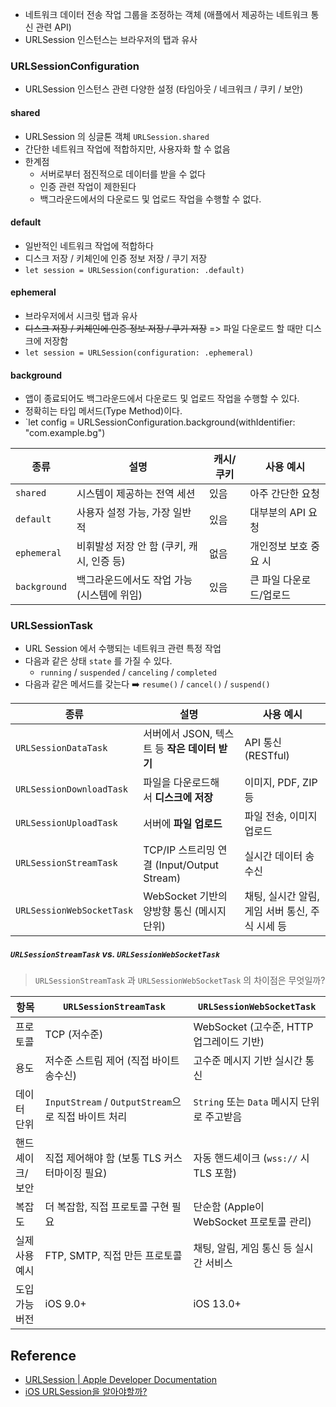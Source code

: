 - 네트워크 데이터 전송 작업 그룹을 조정하는 객체 (애플에서 제공하는 네트워크 통신 관련 API)
- URLSession 인스턴스는 브라우저의 탭과 유사

### URLSessionConfiguration
- URLSession 인스턴스 관련 다양한 설정 (타임아웃 / 네크워크 / 쿠키 / 보안)
#### shared
- URLSession 의 싱글톤 객체 `URLSession.shared`
- 간단한 네트워크 작업에 적합하지만, 사용자화 할 수 없음
- 한계점
	- 서버로부터 점진적으로 데이터를 받을 수 없다
	- 인증 관련 작업이 제한된다
	- 백그라운드에서의 다운로드 및 업로드 작업을 수행할 수 없다.

#### default
- 일반적인 네트워크 작업에 적합하다
- 디스크 저장 / 키체인에 인증 정보 저장 / 쿠기 저장
- `let session = URLSession(configuration: .default)`

#### ephemeral
- 브라우저에서 시크릿 탭과 유사
- <s>디스크 저장 / 키체인에 인증 정보 저장 / 쿠기 저장</s> => 파일 다운로드 할 때만 디스크에 저장함
- `let session = URLSession(configuration: .ephemeral)`

#### background 
- 앱이 종료되어도 백그라운드에서 다운로드 및 업로드 작업을 수행할 수 있다.
- 정확히는 타입 메서드(Type Method)이다.
- `let config = URLSessionConfiguration.background(withIdentifier: "com.example.bg")

| 종류           | 설명                         | 캐시/쿠키 | 사용 예시         |
| ------------ | -------------------------- | ----- | ------------- |
| `shared`     | 시스템이 제공하는 전역 세션            | 있음    | 아주 간단한 요청     |
| `default`    | 사용자 설정 가능, 가장 일반적          | 있음    | 대부분의 API 요청   |
| `ephemeral`  | 비휘발성 저장 안 함 (쿠키, 캐시, 인증 등) | 없음    | 개인정보 보호 중요 시  |
| `background` | 백그라운드에서도 작업 가능 (시스템에 위임)   | 있음    | 큰 파일 다운로드/업로드 |

### URLSessionTask
- URL Session 에서 수행되는 네트워크 관련 특정 작업
- 다음과 같은 상태 `state` 를 가질 수 있다.
	- `running` / `suspended` / `canceling` / `completed`
- 다음과 같은 메서드를 갖는다 ➡️ `resume()` / `cancel()` / `suspend()` 

| 종류                        | 설명                                   | 사용 예시                         |
| ------------------------- | ------------------------------------ | ----------------------------- |
| `URLSessionDataTask`      | 서버에서 JSON, 텍스트 등 **작은 데이터 받기**       | API 통신 (RESTful)              |
| `URLSessionDownloadTask`  | 파일을 다운로드해서 **디스크에 저장**               | 이미지, PDF, ZIP 등               |
| `URLSessionUploadTask`    | 서버에 **파일 업로드**                       | 파일 전송, 이미지 업로드                |
| `URLSessionStreamTask`    | TCP/IP 스트리밍 연결 (Input/Output Stream) | 실시간 데이터 송수신                   |
| `URLSessionWebSocketTask` | WebSocket 기반의 양방향 통신 (메시지 단위)        | 채팅, 실시간 알림, 게임 서버 통신, 주식 시세 등 |

##### `URLSessionStreamTask` vs. `URLSessionWebSocketTask`
> `URLSessionStreamTask` 과 `URLSessionWebSocketTask` 의 차이점은 무엇일까?

| 항목       | `URLSessionStreamTask`                     | `URLSessionWebSocketTask`       |
| -------- | ------------------------------------------ | ------------------------------- |
| 프로토콜     | TCP (저수준)                                  | WebSocket (고수준, HTTP 업그레이드 기반)  |
| 용도       | 저수준 스트림 제어 (직접 바이트 송수신)                    | 고수준 메시지 기반 실시간 통신               |
| 데이터 단위   | `InputStream` / `OutputStream`으로 직접 바이트 처리 | `String` 또는 `Data` 메시지 단위로 주고받음 |
| 핸드셰이크/보안 | 직접 제어해야 함 (보통 TLS 커스터마이징 필요)               | 자동 핸드셰이크 (`wss://` 시 TLS 포함)    |
| 복잡도      | 더 복잡함, 직접 프로토콜 구현 필요                       | 단순함 (Apple이 WebSocket 프로토콜 관리)  |
| 실제 사용 예시 | FTP, SMTP, 직접 만든 프로토콜                      | 채팅, 알림, 게임 통신 등 실시간 서비스         |
| 도입 가능 버전 | iOS 9.0+                                   | iOS 13.0+                       |


## Reference
- [URLSession | Apple Developer Documentation](https://developer.apple.com/documentation/foundation/urlsession)
- [iOS URLSession을 알아야할까?](https://d0ngurrrrrrr.tistory.com/159)